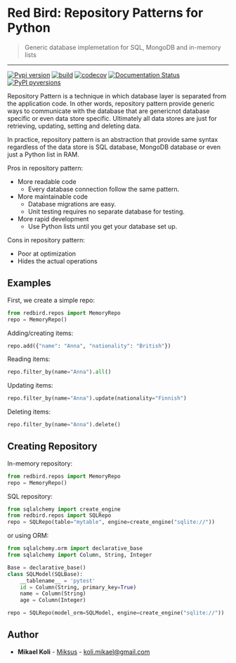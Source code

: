 
# Red Bird: Repository Patterns for Python
> Generic database implemetation for SQL, MongoDB and in-memory lists

---

[![Pypi version](https://badgen.net/pypi/v/redbird)](https://pypi.org/project/redbird/)
[![build](https://github.com/Miksus/red-bird/actions/workflows/main.yml/badge.svg?branch=master)](https://github.com/Miksus/red-bird/actions/workflows/main.yml)
[![codecov](https://codecov.io/gh/Miksus/red-bird/branch/master/graph/badge.svg?token=GVBWCKHL1N)](https://codecov.io/gh/Miksus/red-bird)
[![Documentation Status](https://readthedocs.org/projects/red-bird/badge/?version=latest)](https://red-bird.readthedocs.io)
[![PyPI pyversions](https://badgen.net/pypi/python/redbird)](https://pypi.org/project/redbird/)

Repository Pattern is a technique in which database layer is separated
from the application code. In other words, repository pattern provide
generic ways to communicate with the database that are genericnot database 
specific or even data store specific. Ultimately all data stores are just
for retrieving, updating, setting and deleting data.

In practice, repository pattern is an abstraction that provide same syntax 
regardless of the data store is SQL database, MongoDB database or even
just a Python list in RAM. 

Pros in repository pattern:
- More readable code
    - Every database connection follow the same pattern.
- More maintainable code
    - Database migrations are easy.
    - Unit testing requires no separate database for testing.
- More rapid development
    - Use Python lists until you get your database set up.

Cons in repository pattern:
- Poor at optimization
- Hides the actual operations


## Examples

First, we create a simple repo:

```python
from redbird.repos import MemoryRepo
repo = MemoryRepo()
```

Adding/creating items:

```python
repo.add({"name": "Anna", "nationality": "British"})
```

Reading items:

```python
repo.filter_by(name="Anna").all()
```

Updating items:

```python
repo.filter_by(name="Anna").update(nationality="Finnish")
```

Deleting items:

```python
repo.filter_by(name="Anna").delete()
```

## Creating Repository

In-memory repository:

```python
from redbird.repos import MemoryRepo
repo = MemoryRepo()
```

SQL repository:

```python
from sqlalchemy import create_engine
from redbird.repos import SQLRepo
repo = SQLRepo(table="mytable", engine=create_engine("sqlite://"))
```

or using ORM:

```python
from sqlalchemy.orm import declarative_base
from sqlalchemy import Column, String, Integer

Base = declarative_base()
class SQLModel(SQLBase):
    __tablename__ = 'pytest'
    id = Column(String, primary_key=True)
    name = Column(String)
    age = Column(Integer)

repo = SQLRepo(model_orm=SQLModel, engine=create_engine("sqlite://"))
```

## Author

* **Mikael Koli** - [Miksus](https://github.com/Miksus) - koli.mikael@gmail.com
